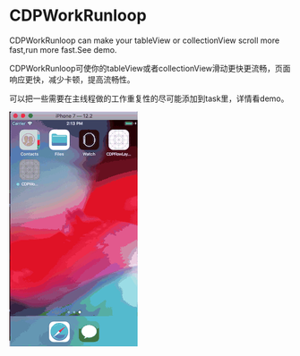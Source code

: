 # CDPWorkRunloop
CDPWorkRunloop can make your tableView or collectionView scroll more fast,run more fast.See demo.

CDPWorkRunloop可使你的tableView或者collectionView滑动更快更流畅，页面响应更快，减少卡顿，提高流畅性。

可以把一些需要在主线程做的工作重复性的尽可能添加到task里，详情看demo。

 ![image](https://github.com/cdpenggod/CDPWorkRunloop/blob/master/gif.gif)
